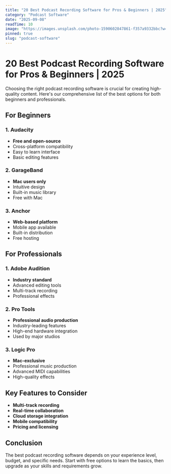 ```yaml
---
title: "20 Best Podcast Recording Software for Pros & Beginners | 2025"
category: "Podcast Software"
date: "2025-09-08"
readTime: 10
image: "https://images.unsplash.com/photo-1590602847861-f357a9332bbc?w=400&h=200&fit=crop"
pinned: true
slug: "podcast-software"
---
```


# 20 Best Podcast Recording Software for Pros & Beginners | 2025

Choosing the right podcast recording software is crucial for creating high-quality content. Here's our comprehensive list of the best options for both beginners and professionals.

## For Beginners

### 1. Audacity
- **Free and open-source**
- Cross-platform compatibility
- Easy to learn interface
- Basic editing features

### 2. GarageBand
- **Mac users only**
- Intuitive design
- Built-in music library
- Free with Mac

### 3. Anchor
- **Web-based platform**
- Mobile app available
- Built-in distribution
- Free hosting

## For Professionals

### 1. Adobe Audition
- **Industry standard**
- Advanced editing tools
- Multi-track recording
- Professional effects

### 2. Pro Tools
- **Professional audio production**
- Industry-leading features
- High-end hardware integration
- Used by major studios

### 3. Logic Pro
- **Mac-exclusive**
- Professional music production
- Advanced MIDI capabilities
- High-quality effects

## Key Features to Consider

- **Multi-track recording**
- **Real-time collaboration**
- **Cloud storage integration**
- **Mobile compatibility**
- **Pricing and licensing**

## Conclusion

The best podcast recording software depends on your experience level, budget, and specific needs. Start with free options to learn the basics, then upgrade as your skills and requirements grow.
